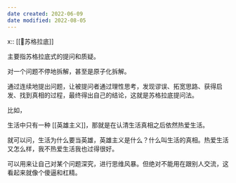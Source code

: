 ```yaml
---
date created: 2022-06-09
date modified: 2022-08-05
---
```


x:: [[🧑苏格拉底]]

主要指苏格拉底式的提问和质疑。

对一个问题不停地拆解，甚至是原子化拆解。

通过连续地提出问题，让被提问者通过理性思考，发现谬误、拓宽思路、获得启发、找到真相的过程，最终得出自己的结论，这就是苏格拉底提问法。

比如，

生活中只有一种 [[英雄主义]]，那就是在认清生活真相之后依然热爱生活。

就可以问，生活为什么要当英雄，英雄主义是什么？什么叫生活的真相。热爱生活又怎么样，我不热爱生活我也过得很好。

可以用来让自己对某个问题深究，进行思维风暴。但绝对不能用在跟别人交流，这看起来就像个傻逼和杠精。
